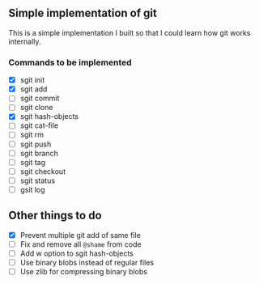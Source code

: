 ## Simple implementation of git
This is a simple implementation I built so that I could learn how git works internally.

### Commands to be implemented
- [x] sgit init
- [x] sgit add
- [ ] sgit commit
- [ ] sgit clone
- [x] sgit hash-objects
- [ ] sgit cat-file
- [ ] sgit rm
- [ ] sgit push
- [ ] sgit branch
- [ ] sgit tag
- [ ] sgit checkout
- [ ] sgit status
- [ ] gsit log

## Other things to do
- [x] Prevent multiple git add of same file
- [ ] Fix and remove all `@shame` from code
- [ ] Add w option to sgit hash-objects
- [ ] Use binary blobs instead of regular files
- [ ] Use zlib for compressing binary blobs